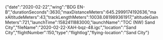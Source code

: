 {"date":"2020-02-22","wing":"BDG EN-B","durationSeconds":3630,"maxDistanceMeters":645.2999174192636,"maxAltitudeMeters":43,"trackLengthMeters":10038.081989361917,"altitudeGainMeters":721,"launchTime":1582411883000,"launchName":"TOC (NW) Sand City","fileName":"2020-02-22-XAH-bqz-48.igc","location":"Sand City","flightNumber":150,"type":"flightlog","flying-location":"Sand City"}
